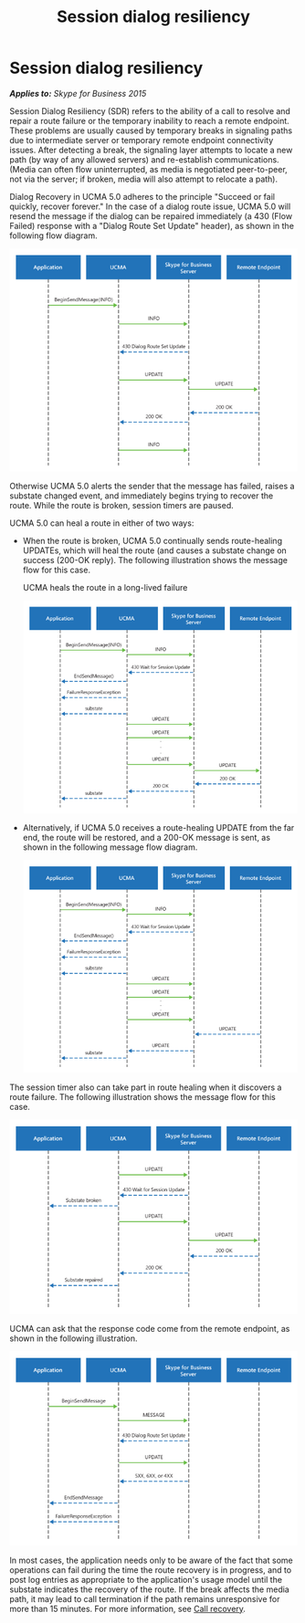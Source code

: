 ﻿---
title: Session dialog resiliency
TOCTitle: Session dialog resiliency
ms:assetid: 20d6e2ea-0d2b-46ef-a35e-7ce77dc282fd
ms:mtpsurl: https://msdn.microsoft.com/en-us/library/Dn465939(v=office.16)
ms:contentKeyID: 65239834
ms.date: 07/27/2015
mtps_version: v=office.16
---

# Session dialog resiliency


_**Applies to:** Skype for Business 2015_

Session Dialog Resiliency (SDR) refers to the ability of a call to resolve and repair a route failure or the temporary inability to reach a remote endpoint. These problems are usually caused by temporary breaks in signaling paths due to intermediate server or temporary remote endpoint connectivity issues. After detecting a break, the signaling layer attempts to locate a new path (by way of any allowed servers) and re-establish communications. (Media can often flow uninterrupted, as media is negotiated peer-to-peer, not via the server; if broken, media will also attempt to relocate a path).

Dialog Recovery in UCMA 5.0 adheres to the principle "Succeed or fail quickly, recover forever." In the case of a dialog route issue, UCMA 5.0 will resend the message if the dialog can be repaired immediately (a 430 (Flow Failed) response with a "Dialog Route Set Update" header), as shown in the following flow diagram.

![Dialog resiliency 1](images/Dn465939.UCMA-DialogResiliency1(Office.16).png "Dialog resiliency 1")

Otherwise UCMA 5.0 alerts the sender that the message has failed, raises a substate changed event, and immediately begins trying to recover the route. While the route is broken, session timers are paused.

UCMA 5.0 can heal a route in either of two ways:

  - When the route is broken, UCMA 5.0 continually sends route-healing UPDATEs, which will heal the route (and causes a substate change on success (200-OK reply). The following illustration shows the message flow for this case.
    
    UCMA heals the route in a long-lived failure
    
      
    ![Dialog resiliency 2a](images/Dn465939.UCMA-DialogResiliency2a(Office.16).png "Dialog resiliency 2a")

  - Alternatively, if UCMA 5.0 receives a route-healing UPDATE from the far end, the route will be restored, and a 200-OK message is sent, as shown in the following message flow diagram.
    
    ![Dialog resiliency 2b](images/Dn465939.UCMA-DialogResiliency2b(Office.16).png "Dialog resiliency 2b")

The session timer also can take part in route healing when it discovers a route failure. The following illustration shows the message flow for this case.

![Dialog resiliency 3](images/Dn465939.UCMA-DialogResiliency3(Office.16).png "Dialog resiliency 3")

UCMA can ask that the response code come from the remote endpoint, as shown in the following illustration.

![Dialog resiliency 4](images/Dn465939.UCMA-DialogResiliency4(Office.16).png "Dialog resiliency 4")

In most cases, the application needs only to be aware of the fact that some operations can fail during the time the route recovery is in progress, and to post log entries as appropriate to the application's usage model until the substate indicates the recovery of the route. If the break affects the media path, it may lead to call termination if the path remains unresponsive for more than 15 minutes. For more information, see [Call recovery](call-recovery.md).

